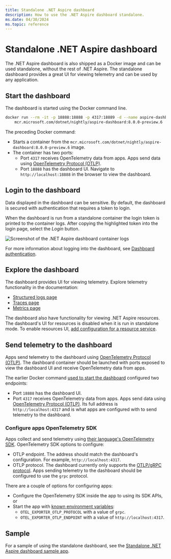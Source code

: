 ```yaml
---
title: Standalone .NET Aspire dashboard
description: How to use the .NET Aspire dashboard standalone.
ms.date: 04/30/2024
ms.topic: reference
---
```


# Standalone .NET Aspire dashboard

The .NET Aspire dashboard is also shipped as a Docker image and can be used standalone, without the rest of .NET Aspire. The standalone dashboard provides a great UI for viewing telemetry and can be used by any application.

## Start the dashboard

The dashboard is started using the Docker command line.

```bash
docker run --rm -it -p 18888:18888 -p 4317:18889 -d --name aspire-dashboard \
    mcr.microsoft.com/dotnet/nightly/aspire-dashboard:8.0.0-preview.6
```

The preceding Docker command:

- Starts a container from the `mcr.microsoft.com/dotnet/nightly/aspire-dashboard:8.0.0-preview.6` image.
- The container has two ports:
  - Port `4317` receives OpenTelemetry data from apps. Apps send data using [OpenTelemetry Protocol (OTLP)](https://opentelemetry.io/docs/specs/otlp/).
  - Port `18888` has the dashboard UI. Navigate to `http://localhost:18888` in the browser to view the dashboard.

## Login to the dashboard

Data displayed in the dashboard can be sensitive. By default, the dashboard is secured with authentication that requires a token to login.

When the dashboard is run from a standalone container the login token is printed to the container logs. After copying the highlighted token into the login page, select the *Login* button.

![Screenshot of the .NET Aspire dashboard container logs](./images/aspire-dashboard-container-log.png)

For more information about logging into the dashboard, see [Dashboard authentication](https://learn.microsoft.com/dotnet/aspire/fundamentals/dashboard/explore#dashboard-authentication).

## Explore the dashboard

The dashboard provides UI for viewing telemetry. Explore telemetry functionality in the documentation:

- [Structured logs page](explore.md#structured-logs-page)
- [Traces page](explore.md#traces-page)
- [Metrics page](explore.md#metrics-page)

The dashboard also have functionality for viewing .NET Aspire resources. The dashboard's UI for resources is disabled when it is run in standalone mode. To enable resources UI, [add configuration for a resource service](configuration.md#resources).

## Send telemetry to the dashboard

Apps send telemetry to the dashboard using [OpenTelemetry Protocol (OTLP)](https://opentelemetry.io/docs/specs/otlp/). The dashboard container should be launched with ports exposed to view the dashboard UI and receive OpenTelemetry data from apps.

The earlier Docker command [used to start the dashboard](#start-the-dashboard) configured two endpoints:

- Port `18888` has the dashboard UI.
- Port `4317` receives OpenTelemetry data from apps. Apps send data using [OpenTelemetry Protocol (OTLP)](https://opentelemetry.io/docs/specs/otlp/). Its full address is `http://localhost:4317` and is what apps are configured with to send telemetry to the dashboard.

### Configure apps OpenTelemetry SDK

Apps collect and send telemetry using [their language's OpenTelemetry SDK](https://opentelemetry.io/docs/languages/). OpenTelemetry SDK options to configure:

- OTLP endpoint. The address should match the dashboard's configuration. For example, `http://localhost:4317`.
- OTLP protocol. The dashboard currently only supports the [OTLP/gRPC protocol](https://opentelemetry.io/docs/specs/otlp/#otlpgrpc). Apps sending telemetry to the dashboard should be configured to use the `grpc` protocol.

There are a couple of options for configuring apps:

- Configure the OpenTelemetry SDK inside the app to using its SDK APIs, or
- Start the app with [known environment variables](https://opentelemetry.io/docs/specs/otel/protocol/exporter/#configuration-options):
  - `OTEL_EXPORTER_OTLP_PROTOCOL` with a value of `grpc`.
  - `OTEL_EXPORTER_OTLP_ENDPOINT` with a value of `http://localhost:4317`.

## Sample

For a sample of using the standalone dashboard, see the [Standalone .NET Aspire dashboard sample app](/samples/dotnet/aspire-samples/aspire-standalone-dashboard).
